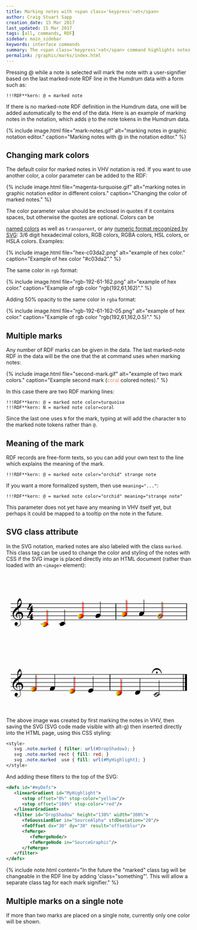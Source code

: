 ```yaml
---
title: Marking notes with <span class='keypress'>at</span>
author: Craig Stuart Sapp
creation_date: 15 Mar 2017
last_updated: 15 Mar 2017
tags: [all, commands, RDF]
sidebar: main_sidebar
keywords: interface commands 
summary: The <span class='keypress'>at</span> command highlights notes in the notation editor and adds a mark signifier to the note's data token in the text editor.
permalink: /graphic/marks/index.html
---
```


Pressing <span class="keypress">@</span> while a note is selected
will mark the note with a user-signifier based on the last marked-note RDF line in the 
Humdrum data with a form such as:

```
!!!RDF**kern: @ = marked note
```

If there is no marked-note RDF definition in the Humdrum data, one will be 
added automatically to the end of the data.  Here is an example of 
marking notes in the notation, which adds `@` to the note tokens in the
Humdrum data.

{% include image.html
	file="mark-notes.gif"
	alt="marking notes in graphic notation editor."
	caption="Marking notes with <span class='keypress'>@</span> in the notation editor."
%}


## Changing mark colors ##

The default color for marked notes in VHV notation is red.  If you want
to use another color, a color parameter can be added to the RDF:

{% include image.html
	file="magenta-turquoise.gif"
	alt="marking notes in graphic notation editor in different colors."
	caption="Changing the color of marked notes."
%}

The color parameter value should be enclosed in quotes if it contains
spaces, but otherwise the quotes are optional.  Colors can be

[named colors](https://www.w3schools.com/cssref/css_colors.asp) as well as
`transparent`, or any [numeric format recognized by SVG](https://www.w3schools.com/cssref/css_colors_legal.asp): 3/6 digit hexadecimal colors, RGB colors,
RGBA colors, HSL colors, or HSLA colors.  Examples:

{% include image.html
	file="hex-c03da2.png"
	alt="example of hex color."
	caption="Example of hex color \"#c03da2\"."
%}


The same color in `rgb` format:

{% include image.html
	file="rgb-192-61-162.png"
	alt="example of hex color."
	caption="Example of rgb color \"rgb(192,61,162)\"."
%}


Adding 50% opacity to the same color in `rgba` format:

{% include image.html
	file="rgb-192-61-162-05.png"
	alt="example of hex color."
	caption="Example of rgb color \"rgb(192,61,162,0.5)\"."
%}

## Multiple marks ##

Any number of RDF marks can be given in the data.  The last marked-note RDF in
the data will be the one that the <span class="keypress">at</span> 
command uses when marking notes:

{% include image.html
	file="second-mark.gif"
	alt="example of two mark colors."
	caption="Example second mark (<span style='color:coral;'>coral</span> colored notes)."
%}

In this case there are two RDF marking lines:

```
!!!RDF**kern: @ = marked note color=turquoise
!!!RDF**kern: N = marked note color=coral
```

Since the last one uses `N` for the mark, typing
<span class="keypress">at</span> will add the character `N` to 
the marked note tokens rather than `@`.


## Meaning of the mark ##

RDF records are free-form texts, so you can add your own text to the line which explains the meaning of the mark.


```
!!!RDF**kern: @ = marked note color="orchid" strange note
```

If you want a more formalized system, then use `meaning="..."`:

```
!!!RDF**kern: @ = marked note color="orchid" meaning="strange note"
```

This parameter does not yet have any meaning in VHV itself yet, 
but perhaps it could be mapped to a tooltip on the note in the future.


## SVG class attribute ##

In the SVG notation, marked notes are also labeled with the class
`marked`.  This class tag can be used to change the color and styling
of the notes with CSS if the SVG image is placed directly into an
HTML document (rather than loaded with an `<image>` element):

<style>

svg .note.marked {
        filter: url(#DropShadow);
}

svg .note.marked rect {
        fill: red;
}

svg .note.marked  use {
        fill: url(#MyHighlight);
}

</style>

<center>
<svg width="660px" height="492px" version="1.1" xmlns="http://www.w3.org/2000/svg" xmlns:xlink="http://www.w3.org/1999/xlink" overflow="visible">
	<defs id="#myDefs">
		<linearGradient id="MyHighlight">
			<stop offset="0%" stop-color="yellow"/>
			<stop offset="100%" stop-color="red"/>
		</linearGradient>
		<filter id="DropShadow" height="130%" width="300%">
  			<feGaussianBlur in="SourceAlpha" stdDeviation="20"/>
  			<feOffset dx="30" dy="30" result="offsetblur"/>
  			<feMerge> 
    				<feMergeNode/>
    				<feMergeNode in="SourceGraphic"/>
  			</feMerge>
		</filter>
	</defs>
	<defs>
		<symbol id="E050" viewBox="0 0 1000 1000" overflow="inherit">
			<path transform="scale(1,-1)" d="M441 -245c-23 -4 -48 -6 -76 -6c-59 0 -102 7 -130 20c-88 42 -150 93 -187 154c-26 44 -43 103 -48 176c-4 60 11 123 44 189c29 57 65 106 110 148s96 85 153 127c-3 16 -8 46 -13 92c-4 43 -5 73 -5 89c0 117 16 172 69 257c34 54 64 82 89 82c21 0 43 -30 69 -92 s39 -115 41 -159c2 -120 -19 -173 -67 -256c-13 -20 -63 -90 -98 -118c-13 -9 -25 -19 -37 -29l31 -181c8 1 18 2 28 2c58 0 102 -12 133 -35c59 -43 92 -104 98 -184c11 -135 -80 -229 -180 -270c8 -57 17 -110 25 -162c5 -31 6 -58 6 -80c0 -30 -5 -53 -14 -70 c-35 -64 -88 -99 -158 -103c-42 -3 -83 6 -124 26c-50 24 -77 59 -80 105c-2 34 5 63 20 87c18 28 45 42 79 44c51 4 99 -40 103 -87c4 -56 -30 -94 -105 -115c17 -24 51 -36 102 -36c62 0 116 43 140 85c9 16 13 41 13 74c0 20 -1 42 -5 67c-8 53 -18 106 -26 159zM461 939 c-95 0 -135 -175 -135 -286c0 -24 2 -48 5 -71c50 39 92 82 127 128c43 57 63 106 60 148c-4 54 -23 82 -57 81zM406 119l54 -326c80 27 116 88 109 184c-7 99 -62 146 -163 142zM382 117c-74 -2 -132 -50 -128 -127c2 -46 43 -99 75 -115c-3 -2 -7 -5 -10 -10 c-70 33 -116 88 -123 172c-5 73 42 135 88 170c23 17 49 29 78 36l-29 170c-21 -13 -52 -37 -92 -73c-50 -44 -86 -84 -109 -119c-49 -75 -71 -140 -67 -195c5 -68 35 -127 93 -176s125 -73 203 -73c25 0 50 3 75 9c-19 111 -36 221 -54 331z" />
		</symbol>
		<symbol id="E084" viewBox="0 0 1000 1000" overflow="inherit">
			<path transform="scale(1,-1)" d="M0 -78c84 97 114 180 134 329h170c-13 -32 -82 -132 -99 -151l-84 -97c-33 -36 -59 -63 -80 -81h162v102l127 123v-225h57v-39h-57v-34c0 -43 19 -65 57 -65v-34h-244v36c48 0 60 26 60 70v27h-203v39z" />
		</symbol>
		<symbol id="E0A4" viewBox="0 0 1000 1000" overflow="inherit">
			<path transform="scale(1,-1)" d="M0 -39c0 68 73 172 200 172c66 0 114 -37 114 -95c0 -84 -106 -171 -218 -171c-64 0 -96 30 -96 94z" />
		</symbol>
		<symbol id="E0A3" viewBox="0 0 1000 1000" overflow="inherit">
			<path transform="scale(1,-1)" d="M96 -132zM200 138l41 -5c-2 0 -41 5 -41 5zM278 64c0 22 -17 39 -43 39c-12 0 -26 -3 -41 -10c-85 -43 -165 -94 -165 -156c5 -25 15 -32 49 -32c67 11 200 95 200 159zM0 -36c0 68 73 174 200 174c66 0 114 -39 114 -97c0 -84 -106 -173 -218 -173c-64 0 -96 32 -96 96z " />
		</symbol>
		<symbol id="E4C0" viewBox="0 0 1000 1000" overflow="inherit">
			<path transform="scale(1,-1)" d="M605 21zM0 0c0 3 3 17 4 21c61 306 268 299 300 299c29 0 238 7 300 -299c1 -4 1 -18 1 -21h-32c-1 1 -4 22 -5 25c-10 38 -52 202 -265 202c-208 0 -252 -159 -264 -200c-1 -4 -6 -26 -6 -27h-33zM358 52c0 -30 -25 -55 -55 -55c-29 0 -54 25 -54 55c0 29 25 54 54 54 c30 0 55 -25 55 -54z" />
		</symbol>
	</defs>
	<style type="text/css">g.page-margin{font-family:Times;} g.tempo{font-weight:bold;} g.dir, g.dynam {font-style:italic;}</style>
	<svg id="definition-scale" viewBox="0 0 8270 6160">
		<g class="page-margin" transform="translate(200, 200)">
			<g class="system" id="system-0000001397893969">
				<g class="section boundaryStart" id="section-0000000125448793" />
				<g class="measure" id="measure-L3">
					<g class="staff" id="staff-L3F1N1">
						<path d="M0 1145 L4712 1145" stroke="#000000" stroke-width="20" />
						<path d="M0 1325 L4712 1325" stroke="#000000" stroke-width="20" />
						<path d="M0 1505 L4712 1505" stroke="#000000" stroke-width="20" />
						<path d="M0 1685 L4712 1685" stroke="#000000" stroke-width="20" />
						<path d="M0 1865 L4712 1865" stroke="#000000" stroke-width="20" />
						<g class="clef" id="clef-0000001156431783">
							<use xlink:href="#E050" x="90" y="1685" height="720px" width="720px" />
						</g>
						<g class="meterSig" id="msig-0000001392121996">
							<use xlink:href="#E084" x="735" y="1325" height="720px" width="720px" />
							<use xlink:href="#E084" x="735" y="1685" height="720px" width="720px" />
						</g>
						<g class="layer" id="layer-L3F1N1">
							<g class="note marked" fill="orange" stroke="orange" id="note-L4F1">
								<path d="M1348 2045 L1672 2045" stroke="#000000" stroke-width="20" />
								<use xlink:href="#E0A4" x="1397" y="2045" height="720px" width="720px" />
								<rect x="1603" y="1415" height="608" width="20" />
							</g>
							<g class="note" id="note-L5F1">
								<path d="M2145 2045 L2469 2045" stroke="#000000" stroke-width="20" />
								<use xlink:href="#E0A4" x="2194" y="2045" height="720px" width="720px" />
								<rect x="2400" y="1415" height="608" width="20" />
							</g>
							<g class="note marked" fill="orange" stroke="orange" id="note-L6F1">
								<use xlink:href="#E0A4" x="2990" y="1685" height="720px" width="720px" />
								<rect x="3196" y="1055" height="608" width="20" />
							</g>
							<g class="note" id="note-L7F1">
								<use xlink:href="#E0A4" x="3787" y="1685" height="720px" width="720px" />
								<rect x="3993" y="1055" height="608" width="20" />
							</g>
						</g>
					</g>
					<g class="barLineAttr" id="bline-0000000279148015">
						<path d="M4697 1145 L4697 1865" stroke="#000000" stroke-width="30" />
					</g>
				</g>
				<g class="measure" id="measure-L8">
					<g class="staff" id="staff-L8F1N1">
						<path d="M4712 1145 L7871 1145" stroke="#000000" stroke-width="20" />
						<path d="M4712 1325 L7871 1325" stroke="#000000" stroke-width="20" />
						<path d="M4712 1505 L7871 1505" stroke="#000000" stroke-width="20" />
						<path d="M4712 1685 L7871 1685" stroke="#000000" stroke-width="20" />
						<path d="M4712 1865 L7871 1865" stroke="#000000" stroke-width="20" />
						<g class="layer" id="layer-L8F1N1">
							<g class="note marked" id="note-L9F1" fill="orange" stroke="orange">
								<use xlink:href="#E0A4" x="4938" y="1595" height="720px" width="720px" />
								<rect x="5144" y="965" height="608" width="20" />
							</g>
							<g class="note" id="note-L10F1">
								<use xlink:href="#E0A4" x="5734" y="1595" height="720px" width="720px" />
								<rect x="5940" y="965" height="608" width="20" />
							</g>
							<g class="note marked" id="note-L11F1" fill="orange" stroke="orange">
								<use xlink:href="#E0A3" x="6531" y="1685" height="720px" width="720px" />
								<rect x="6737" y="1055" height="608" width="20" />
							</g>
						</g>
					</g>
					<g class="barLineAttr" id="bline-0000001644616442">
						<path d="M7856 1145 L7856 1865" stroke="#000000" stroke-width="30" />
					</g>
				</g>
			</g>
			<g class="system" id="system-0000000916715061">
				<g class="measure" id="measure-L12">
					<g class="staff" id="staff-L12F1N1">
						<path d="M0 4295 L4448 4295" stroke="#000000" stroke-width="20" />
						<path d="M0 4475 L4448 4475" stroke="#000000" stroke-width="20" />
						<path d="M0 4655 L4448 4655" stroke="#000000" stroke-width="20" />
						<path d="M0 4835 L4448 4835" stroke="#000000" stroke-width="20" />
						<path d="M0 5015 L4448 5015" stroke="#000000" stroke-width="20" />
						<g class="clef" id="clef-0000001156431783">
							<use xlink:href="#E050" x="90" y="4835" height="720px" width="720px" />
						</g>
						<g class="layer" id="layer-L12F1N1">
							<g class="note marked" id="note-L13F1" fill="orange" stroke="orange">
								<use xlink:href="#E0A4" x="896" y="4925" height="720px" width="720px" />
								<rect x="1102" y="4295" height="608" width="20" />
							</g>
							<g class="note" id="note-L14F1">
								<use xlink:href="#E0A4" x="1752" y="4925" height="720px" width="720px" />
								<rect x="1958" y="4295" height="608" width="20" />
							</g>
							<g class="note marked" id="note-L15F1" fill="orange" stroke="orange">
								<use xlink:href="#E0A4" x="2608" y="5015" height="720px" width="720px" />
								<rect x="2814" y="4385" height="608" width="20" />
							</g>
							<g class="note" id="note-L16F1">
								<use xlink:href="#E0A4" x="3464" y="5015" height="720px" width="720px" />
								<rect x="3670" y="4385" height="608" width="20" />
							</g>
						</g>
					</g>
					<g class="barLineAttr" id="bline-0000000393483605">
						<path d="M4433 4295 L4433 5015" stroke="#000000" stroke-width="30" />
					</g>
				</g>
				<g class="measure" id="measure-L17">
					<g class="staff" id="staff-L17F1N1">
						<path d="M4448 4295 L7871 4295" stroke="#000000" stroke-width="20" />
						<path d="M4448 4475 L7871 4475" stroke="#000000" stroke-width="20" />
						<path d="M4448 4655 L7871 4655" stroke="#000000" stroke-width="20" />
						<path d="M4448 4835 L7871 4835" stroke="#000000" stroke-width="20" />
						<path d="M4448 5015 L7871 5015" stroke="#000000" stroke-width="20" />
						<g class="layer" id="layer-L17F1N1">
							<g class="note marked" id="note-L18F1" fill="orange" stroke="orange">
								<use xlink:href="#E0A4" x="4699" y="5105" height="720px" width="720px" />
								<rect x="4905" y="4475" height="608" width="20" />
							</g>
							<g class="note" id="note-L19F1">
								<use xlink:href="#E0A4" x="5555" y="5105" height="720px" width="720px" />
								<rect x="5761" y="4475" height="608" width="20" />
							</g>
							<g class="note" id="note-L20F1">
								<path d="M6362 5195 L6686 5195" stroke="#000000" stroke-width="20" />
								<use xlink:href="#E0A3" x="6411" y="5195" height="720px" width="720px" />
								<rect x="6617" y="4565" height="608" width="20" />
							</g>
						</g>
					</g>
					<g class="fermata" id="fermata-L20F1">
						<use xlink:href="#E4C0" x="6307" y="4248" height="720px" width="720px" />
					</g>
					<g class="barLineAttr" id="bline-0000001226619365">
						<path d="M7706 4295 L7706 5015" stroke="#000000" stroke-width="30" />
						<path d="M7826 4295 L7826 5015" stroke="#000000" stroke-width="90" />
					</g>
				</g>
				<g class="boundaryEnd section-0000000125448793" id="bdend0000000697861596" />
			</g>
		</g>
	</svg>
</svg>
</center>


The above image was created by first marking the notes in VHV, then saving the SVG (SVG code made
visible with <span class="keypress">alt-g</span>)  then inserted directly into the HTML page, using this
CSS styling:

```css
<style>
   svg .note.marked { filter: url(#DropShadow); }
   svg .note.marked rect { fill: red; }
   svg .note.marked  use { fill: url(#MyHighlight); }
</style>
```


And adding these filters to the top of the SVG:

```xml
<defs id="#myDefs">
   <linearGradient id="MyHighlight">
      <stop offset="0%" stop-color="yellow"/>
      <stop offset="100%" stop-color="red"/>
   </linearGradient>
   <filter id="DropShadow" height="130%" width="300%">
      <feGaussianBlur in="SourceAlpha" stdDeviation="20"/>
      <feOffset dx="30" dy="30" result="offsetblur"/>
      <feMerge> 
         <feMergeNode/>
         <feMergeNode in="SourceGraphic"/>
      </feMerge>
   </filter>
</defs>
```

{% include note.html
	content="In the future the \"marked\" class tag will be changeable in the RDF line by adding 'class=\"something\"'.  This will allow a separate class tag for each mark signifier."
%}


## Multiple marks on a single note ##

If more than two marks are placed on a single note, currently only one color
will be shown.



